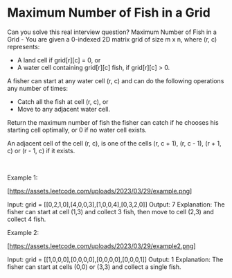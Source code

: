 # Maximum Number of Fish in a Grid

Can you solve this real interview question? Maximum Number of Fish in a Grid - You are given a 0-indexed 2D matrix grid of size m x n, where (r, c) represents:

 * A land cell if grid[r][c] = 0, or
 * A water cell containing grid[r][c] fish, if grid[r][c] > 0.

A fisher can start at any water cell (r, c) and can do the following operations any number of times:

 * Catch all the fish at cell (r, c), or
 * Move to any adjacent water cell.

Return the maximum number of fish the fisher can catch if he chooses his starting cell optimally, or 0 if no water cell exists.

An adjacent cell of the cell (r, c), is one of the cells (r, c + 1), (r, c - 1), (r + 1, c) or (r - 1, c) if it exists.

 

Example 1:

[https://assets.leetcode.com/uploads/2023/03/29/example.png]


Input: grid = [[0,2,1,0],[4,0,0,3],[1,0,0,4],[0,3,2,0]]
Output: 7
Explanation: The fisher can start at cell (1,3) and collect 3 fish, then move to cell (2,3) and collect 4 fish.


Example 2:

[https://assets.leetcode.com/uploads/2023/03/29/example2.png]


Input: grid = [[1,0,0,0],[0,0,0,0],[0,0,0,0],[0,0,0,1]]
Output: 1
Explanation: The fisher can start at cells (0,0) or (3,3) and collect a single fish.